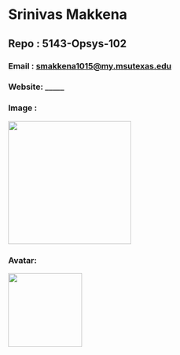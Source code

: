 # Srinivas Makkena
## Repo : 5143-Opsys-102
### Email :  smakkena1015@my.msutexas.edu
### Website: _____

### Image : 
<img src="https://github.com/srinivasmakkena/5143-Opsys-102/assets/32659482/001f7b7d-e8b2-4675-a059-ee3baf88fd35" width="250">

### Avatar:
<img src="https://github.com/srinivasmakkena/5143-Opsys-102/assets/32659482/001f7b7d-e8b2-4675-a059-ee3baf88fd35" width="150">
